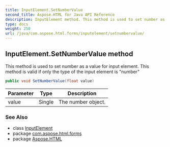 ```yaml
---
title: InputElement.SetNumberValue
second_title: Aspose.HTML for Java API Reference
description: InputElement method. This method is used to set number as a value for input element. This method is valid if only the type of the input element is number
type: docs
weight: 250
url: /java/com.aspose.html.forms/inputelement/setnumbervalue/
---
```

## InputElement.SetNumberValue method

This method is used to set number as a value for input element. This method is valid if only the type of the input element is "number"

```java
public void SetNumberValue(float value)
```

| Parameter | Type | Description |
| --- | --- | --- |
| value | Single | The number object. |

### See Also

* class [InputElement](../)
* package [com.aspose.html.forms](../../inputelement/)
* package [Aspose.HTML](../../../)
